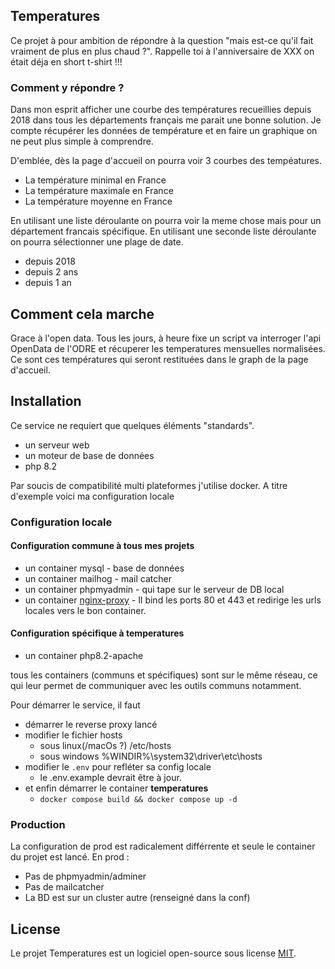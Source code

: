 ## Temperatures

Ce projet à pour ambition de répondre à la question "mais est-ce qu'il fait vraiment de plus en plus chaud ?".
Rappelle toi à l'anniversaire de XXX on était déja en short t-shirt !!!

### Comment y répondre ?

Dans mon esprit afficher une courbe des températures recueillies depuis 2018 dans tous les départements français me parait une bonne solution.
Je compte récupérer les données de température et en faire un graphique on ne peut plus simple à comprendre.

D'emblée, dès la page d'accueil on pourra voir 3 courbes des tempéatures.

-   La température minimal en France
-   La température maximale en France
-   La température moyenne en France

En utilisant une liste déroulante on pourra voir la meme chose mais pour un département francais spécifique.
En utilisant une seconde liste déroulante on pourra sélectionner une plage de date.

-   depuis 2018
-   depuis 2 ans
-   depuis 1 an

## Comment cela marche

Grace à l'open data. Tous les jours, à heure fixe un script va interroger l'api OpenData de l'ODRE et récuperer les temperatures mensuelles normalisées.
Ce sont ces températures qui seront restituées dans le graph de la page d'accueil.

## Installation

Ce service ne requiert que quelques éléments "standards".

-   un serveur web
-   un moteur de base de données
-   php 8.2

Par soucis de compatibilité multi plateformes j'utilise docker.
A titre d'exemple voici ma configuration locale

### Configuration locale

#### Configuration commune à tous mes projets

-   un container mysql - base de données
-   un container mailhog - mail catcher
-   un container phpmyadmin - qui tape sur le serveur de DB local
-   un container [nginx-proxy](https://github.com/tyteck/nginx-proxy) - Il bind les ports 80 et 443 et redirige les urls locales vers le bon container.

#### Configuration spécifique à temperatures

-   un container php8.2-apache

tous les containers (communs et spécifiques) sont sur le même réseau, ce qui leur permet de communiquer avec les outils communs notamment.

Pour démarrer le service, il faut

-   démarrer le reverse proxy lancé
-   modifier le fichier hosts
    -   sous linux(/macOs ?) /etc/hosts
    -   sous windows %WINDIR%\system32\driver\etc\hosts
-   modifier le `.env` pour refléter sa config locale
    -   le .env.example devrait être à jour.
-   et enfin démarrer le container **temperatures**
    -   `docker compose build && docker compose up -d`

### Production

La configuration de prod est radicalement différrente et seule le container du projet est lancé.
En prod :

-   Pas de phpmyadmin/adminer
-   Pas de mailcatcher
-   La BD est sur un cluster autre (renseigné dans la conf)

## License

Le projet Temperatures est un logiciel open-source sous license [MIT](https://opensource.org/licenses/MIT).
